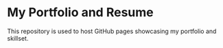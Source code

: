 # My Portfolio and Resume 

This repository is used to host GitHub pages showcasing my portfolio and skillset.